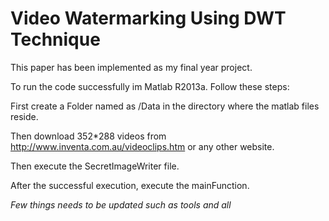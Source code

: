 # Video Watermarking Using DWT Technique


This paper has been implemented as my final year project.

To run the code successfully im Matlab R2013a. Follow these steps:

First create a Folder named as /Data in the directory where the matlab files reside.


Then download 352*288 videos from http://www.inventa.com.au/videoclips.htm or any other website.


Then execute the SecretImageWriter file.

After the successful execution, execute the mainFunction.
 
 *Few things needs to be updated such as tools and all*
